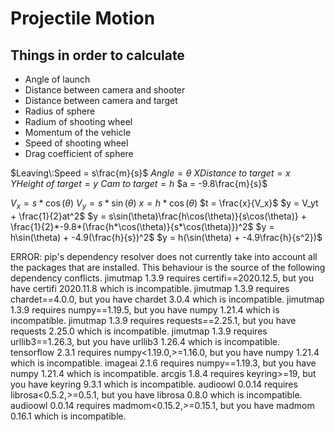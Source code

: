 # Projectile Motion

## Things in order to calculate
- Angle of launch
- Distance between camera and shooter
- Distance between camera and target
- Radius of sphere
- Radium of shooting wheel
- Momentum of the vehicle 
- Speed of shooting wheel
- Drag coefficient of sphere

$Leaving\:Speed = s\frac{m}{s}$
$Angle = \theta$
$X Distance\:to\:target = x$
$Y Height\:of\:target = y$
$Cam\:to\:target= h$
$a = -9.8\frac{m}{s}$

$V_x = s*\cos(\theta)$ 
$V_y = s*\sin(\theta)$
$x = h*\cos(\theta)$
$t = \frac{x}{V_x}$
$y = V_yt  + \frac{1}{2}at^2$
$y = s\sin(\theta)\frac{h\cos(\theta)}{s\cos(\theta)}  + \frac{1}{2}*-9.8*(\frac{h*\cos(\theta)}{s*\cos(\theta)})^2$
$y = h\sin(\theta)  + -4.9(\frac{h}{s})^2$
$y = h(\sin(\theta)  + -4.9\frac{h}{s^2})$

 


 ERROR: pip's dependency resolver does not currently take into account all the packages that are installed. This behaviour is the source of the following dependency conflicts.
jimutmap 1.3.9 requires certifi==2020.12.5, but you have certifi 2020.11.8 which is incompatible.
jimutmap 1.3.9 requires chardet==4.0.0, but you have chardet 3.0.4 which is incompatible.
jimutmap 1.3.9 requires numpy==1.19.5, but you have numpy 1.21.4 which is incompatible.
jimutmap 1.3.9 requires requests==2.25.1, but you have requests 2.25.0 which is incompatible.
jimutmap 1.3.9 requires urllib3==1.26.3, but you have urllib3 1.26.4 which is incompatible.
tensorflow 2.3.1 requires numpy<1.19.0,>=1.16.0, but you have numpy 1.21.4 which is incompatible.
imageai 2.1.6 requires numpy==1.19.3, but you have numpy 1.21.4 which is incompatible.
arcgis 1.8.4 requires keyring>=19, but you have keyring 9.3.1 which is incompatible.
audioowl 0.0.14 requires librosa<0.5.2,>=0.5.1, but you have librosa 0.8.0 which is incompatible.
audioowl 0.0.14 requires madmom<0.15.2,>=0.15.1, but you have madmom 0.16.1 which is incompatible.


